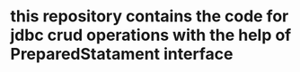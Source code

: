 # this repository contains the code for jdbc crud operations with the help of PreparedStatament interface
